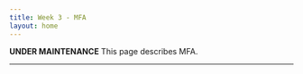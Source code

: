 ```yaml
---
title: Week 3 - MFA
layout: home
---
```


**********UNDER MAINTENANCE**********
This page describes MFA.

----